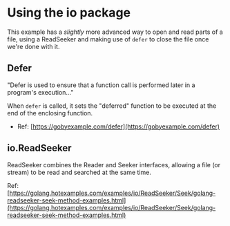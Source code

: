 # Using the io package

This example has a *slightly* more advanced way to open and read parts of a file, using a ReadSeeker
and making use of `defer` to close the file once we're done with it.

## Defer

"Defer is used to ensure that a function call is performed later in a program's execution..."

When `defer` is called, it sets the "deferred" function to be executed at the end of the enclosing
function.

- Ref: [https://gobyexample.com/defer](https://gobyexample.com/defer)


## io.ReadSeeker

ReadSeeker combines the Reader and Seeker interfaces, allowing a file (or stream) to be read
and searched at the same time.

Ref: [https://golang.hotexamples.com/examples/io/ReadSeeker/Seek/golang-readseeker-seek-method-examples.html](https://golang.hotexamples.com/examples/io/ReadSeeker/Seek/golang-readseeker-seek-method-examples.html)